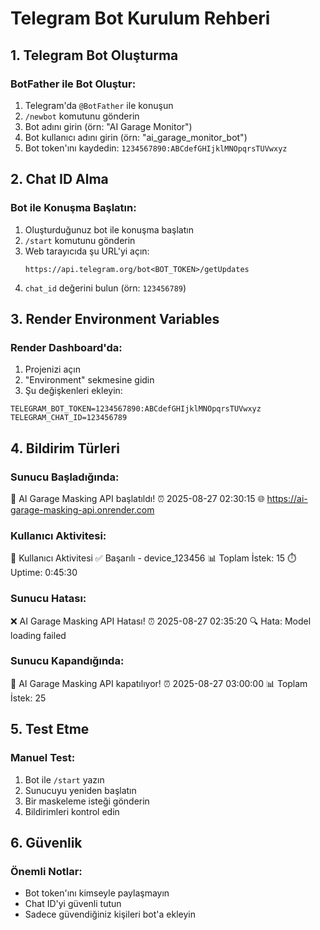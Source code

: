 # Telegram Bot Kurulum Rehberi

## 1. Telegram Bot Oluşturma

### BotFather ile Bot Oluştur:
1. Telegram'da `@BotFather` ile konuşun
2. `/newbot` komutunu gönderin
3. Bot adını girin (örn: "AI Garage Monitor")
4. Bot kullanıcı adını girin (örn: "ai_garage_monitor_bot")
5. Bot token'ını kaydedin: `1234567890:ABCdefGHIjklMNOpqrsTUVwxyz`

## 2. Chat ID Alma

### Bot ile Konuşma Başlatın:
1. Oluşturduğunuz bot ile konuşma başlatın
2. `/start` komutunu gönderin
3. Web tarayıcıda şu URL'yi açın:
   ```
   https://api.telegram.org/bot<BOT_TOKEN>/getUpdates
   ```
4. `chat_id` değerini bulun (örn: `123456789`)

## 3. Render Environment Variables

### Render Dashboard'da:
1. Projenizi açın
2. "Environment" sekmesine gidin
3. Şu değişkenleri ekleyin:

```
TELEGRAM_BOT_TOKEN=1234567890:ABCdefGHIjklMNOpqrsTUVwxyz
TELEGRAM_CHAT_ID=123456789
```

## 4. Bildirim Türleri

### Sunucu Başladığında:
🚀 AI Garage Masking API başlatıldı!
⏰ 2025-08-27 02:30:15
🌐 https://ai-garage-masking-api.onrender.com

### Kullanıcı Aktivitesi:
👤 Kullanıcı Aktivitesi
✅ Başarılı - device_123456
📊 Toplam İstek: 15
⏱️ Uptime: 0:45:30

### Sunucu Hatası:
❌ AI Garage Masking API Hatası!
⏰ 2025-08-27 02:35:20
🔍 Hata: Model loading failed

### Sunucu Kapandığında:
🛑 AI Garage Masking API kapatılıyor!
⏰ 2025-08-27 03:00:00
📊 Toplam İstek: 25

## 5. Test Etme

### Manuel Test:
1. Bot ile `/start` yazın
2. Sunucuyu yeniden başlatın
3. Bir maskeleme isteği gönderin
4. Bildirimleri kontrol edin

## 6. Güvenlik

### Önemli Notlar:
- Bot token'ını kimseyle paylaşmayın
- Chat ID'yi güvenli tutun
- Sadece güvendiğiniz kişileri bot'a ekleyin
